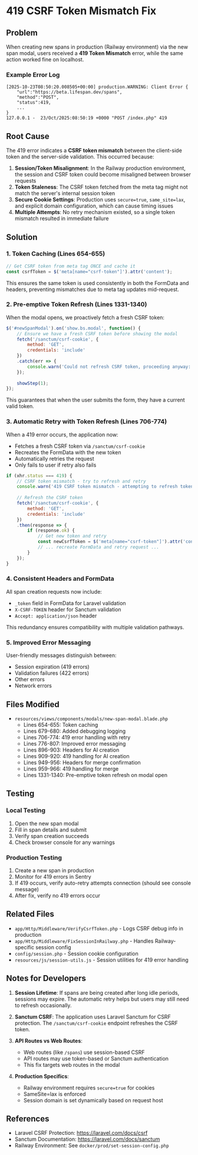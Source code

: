 # 419 CSRF Token Mismatch Fix

## Problem

When creating new spans in production (Railway environment) via the new span modal, users received a **419 Token Mismatch** error, while the same action worked fine on localhost.

### Example Error Log
```
[2025-10-23T08:50:20.008505+00:00] production.WARNING: Client Error {
    "url":"https://beta.lifespan.dev/spans",
    "method":"POST",
    "status":419,
    ...
}
127.0.0.1 -  23/Oct/2025:08:50:19 +0000 "POST /index.php" 419
```

## Root Cause

The 419 error indicates a **CSRF token mismatch** between the client-side token and the server-side validation. This occurred because:

1. **Session/Token Misalignment**: In the Railway production environment, the session and CSRF token could become misaligned between browser requests
2. **Token Staleness**: The CSRF token fetched from the meta tag might not match the server's internal session token
3. **Secure Cookie Settings**: Production uses `secure=true`, `same_site=lax`, and explicit domain configuration, which can cause timing issues
4. **Multiple Attempts**: No retry mechanism existed, so a single token mismatch resulted in immediate failure

## Solution

### 1. **Token Caching** (Lines 654-655)
```javascript
// Get CSRF token from meta tag ONCE and cache it
const csrfToken = $('meta[name="csrf-token"]').attr('content');
```

This ensures the same token is used consistently in both the FormData and headers, preventing mismatches due to meta tag updates mid-request.

### 2. **Pre-emptive Token Refresh** (Lines 1331-1340)
When the modal opens, we proactively fetch a fresh CSRF token:
```javascript
$('#newSpanModal').on('show.bs.modal', function() {
    // Ensure we have a fresh CSRF token before showing the modal
    fetch('/sanctum/csrf-cookie', {
        method: 'GET',
        credentials: 'include'
    })
    .catch(err => {
        console.warn('Could not refresh CSRF token, proceeding anyway:', err);
    });
    
    showStep(1);
});
```

This guarantees that when the user submits the form, they have a current valid token.

### 3. **Automatic Retry with Token Refresh** (Lines 706-774)
When a 419 error occurs, the application now:
- Fetches a fresh CSRF token via `/sanctum/csrf-cookie`
- Recreates the FormData with the new token
- Automatically retries the request
- Only fails to user if retry also fails

```javascript
if (xhr.status === 419) {
    // CSRF token mismatch - try to refresh and retry
    console.warn('419 CSRF token mismatch - attempting to refresh token and retry');
    
    // Refresh the CSRF token
    fetch('/sanctum/csrf-cookie', {
        method: 'GET',
        credentials: 'include'
    })
    .then(response => {
        if (response.ok) {
            // Get new token and retry
            const newCsrfToken = $('meta[name="csrf-token"]').attr('content');
            // ... recreate FormData and retry request ...
        }
    });
}
```

### 4. **Consistent Headers and FormData** 
All span creation requests now include:
- `_token` field in FormData for Laravel validation
- `X-CSRF-TOKEN` header for Sanctum validation
- `Accept: application/json` header

This redundancy ensures compatibility with multiple validation pathways.

### 5. **Improved Error Messaging**
User-friendly messages distinguish between:
- Session expiration (419 errors)
- Validation failures (422 errors)
- Other errors
- Network errors

## Files Modified

- `resources/views/components/modals/new-span-modal.blade.php`
  - Lines 654-655: Token caching
  - Lines 679-680: Added debugging logging
  - Lines 706-774: 419 error handling with retry
  - Lines 776-807: Improved error messaging
  - Lines 896-903: Headers for AI creation
  - Lines 909-920: 419 handling for AI creation
  - Lines 949-956: Headers for merge confirmation
  - Lines 959-966: 419 handling for merge
  - Lines 1331-1340: Pre-emptive token refresh on modal open

## Testing

### Local Testing
1. Open the new span modal
2. Fill in span details and submit
3. Verify span creation succeeds
4. Check browser console for any warnings

### Production Testing
1. Create a new span in production
2. Monitor for 419 errors in Sentry
3. If 419 occurs, verify auto-retry attempts connection (should see console message)
4. After fix, verify no 419 errors occur

## Related Files

- `app/Http/Middleware/VerifyCsrfToken.php` - Logs CSRF debug info in production
- `app/Http/Middleware/FixSessionInRailway.php` - Handles Railway-specific session config
- `config/session.php` - Session cookie configuration
- `resources/js/session-utils.js` - Session utilities for 419 error handling

## Notes for Developers

1. **Session Lifetime**: If spans are being created after long idle periods, sessions may expire. The automatic retry helps but users may still need to refresh occasionally.

2. **Sanctum CSRF**: The application uses Laravel Sanctum for CSRF protection. The `/sanctum/csrf-cookie` endpoint refreshes the CSRF token.

3. **API Routes vs Web Routes**: 
   - Web routes (like `/spans`) use session-based CSRF
   - API routes may use token-based or Sanctum authentication
   - This fix targets web routes in the modal

4. **Production Specifics**:
   - Railway environment requires `secure=true` for cookies
   - SameSite=lax is enforced
   - Session domain is set dynamically based on request host

## References

- Laravel CSRF Protection: https://laravel.com/docs/csrf
- Sanctum Documentation: https://laravel.com/docs/sanctum
- Railway Environment: See `docker/prod/set-session-config.php`

